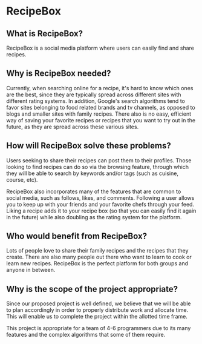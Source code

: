 # RecipeBox

## What is RecipeBox?

RecipeBox is a social media platform where users can easily find and share recipes.

## Why is RecipeBox needed?

Currently, when searching online for a recipe, it's hard to know which ones are the best, since they are typically spread across different sites with different rating systems. In addition, Google's search algorithms tend to favor sites belonging to food related brands and tv channels, as opposed to blogs and smaller sites with family recipes. There also is no easy, efficient way of saving your favorite recipes or recipes that you want to try out in the future, as they are spread across these various sites.

## How will RecipeBox solve these problems?

Users seeking to share their recipes can post them to their profiles. Those looking to find recipes can do so via the browsing feature, through which they will be able to search by keywords and/or tags (such as cuisine, course, etc).

RecipeBox also incorporates many of the features that are common to social media, such as follows, likes, and comments. Following a user allows you to keep up with your friends and your favorite chefs through your feed. Liking a recipe adds it to your recipe box (so that you can easily find it again in the future) while also doubling as the rating system for the platform.

## Who would benefit from RecipeBox?

Lots of people love to share their family recipes and the recipes that they create. There are also many people out there who want to learn to cook or learn new recipes. RecipeBox is the perfect platform for both groups and anyone in between.

## Why is the scope of the project appropriate?

Since our proposed project is well defined, we believe that we will be able to plan accordingly in order to properly distribute work and allocate time. This will enable us to complete the project within the allotted time frame.

This project is appropriate for a team of 4-6 programmers due to its many features and the complex algorithms that some of them require.